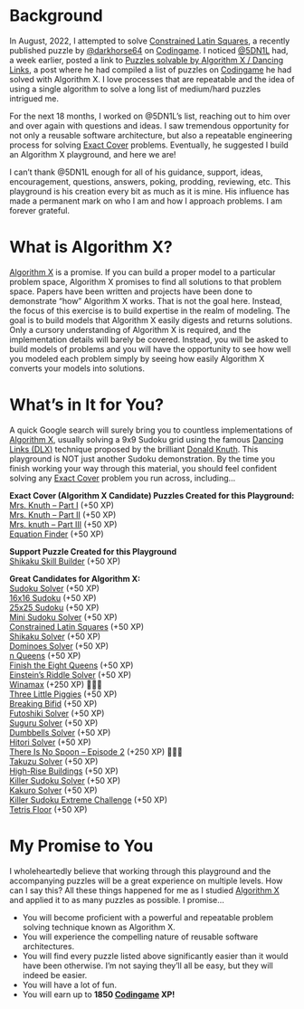 # Background

In August, 2022, I attempted to solve [Constrained Latin Squares]( https://www.codingame.com/training/medium/constrained-latin-squares), a recently published puzzle by [@darkhorse64]( https://www.codingame.com/profile/c9ebe76a83b33730956eda0534d6cad86053292) on [Codingame](www.codingame.com). I noticed [@5DN1L]( https://www.codingame.com/profile/bbb8f47ea4601179303c20acdbf5fb6c1904782) had, a week earlier, posted a link to [Puzzles solvable by Algorithm X / Dancing Links](https://www.codingame.com/forum/t/puzzles-solvable-by-algorithm-x-dancing-links/196871), a post where he had compiled a list of puzzles on [Codingame](www.codingame.com) he had solved with Algorithm X. I love processes that are repeatable and the idea of using a single algorithm to solve a long list of medium/hard puzzles intrigued me.

For the next 18 months, I worked on @5DN1L’s list, reaching out to him over and over again with questions and ideas. I saw tremendous opportunity for not only a reusable software architecture, but also a repeatable engineering process for solving [Exact Cover]( https://en.wikipedia.org/wiki/Exact_cover) problems. Eventually, he suggested I build an Algorithm X playground, and here we are!

I can’t thank @5DN1L enough for all of his guidance, support, ideas, encouragement, questions, answers, poking, prodding, reviewing, etc. This playground is his creation every bit as much as it is mine. His influence has made a permanent mark on who I am and how I approach problems. I am forever grateful.

# What is Algorithm X?

[Algorithm X]( https://en.wikipedia.org/wiki/Knuth%27s_Algorithm_X) is a promise. If you can build a proper model to a particular problem space, Algorithm X promises to find all solutions to that problem space. Papers have been written and projects have been done to demonstrate “how” Algorithm X works. That is not the goal here. Instead, the focus of this exercise is to build expertise in the realm of modeling. The goal is to build models that Algorithm X easily digests and returns solutions. Only a cursory understanding of Algorithm X is required, and the implementation details will barely be covered. Instead, you will be asked to build models of problems and you will have the opportunity to see how well you modeled each problem simply by seeing how easily Algorithm X converts your models into solutions.

# What’s in It for You?

A quick Google search will surely bring you to countless implementations of [Algorithm X]( https://en.wikipedia.org/wiki/Knuth%27s_Algorithm_X), usually solving a 9x9 Sudoku grid using the famous [Dancing Links (DLX)]( https://en.wikipedia.org/wiki/Dancing_Links) technique proposed by the brilliant [Donald Knuth]( https://www-cs-faculty.stanford.edu/~knuth/). This playground is NOT just another Sudoku demonstration. By the time you finish working your way through this material, you should feel confident solving any [Exact Cover]( https://en.wikipedia.org/wiki/Exact_cover) problem you run across, including…

__Exact Cover (Algorithm X Candidate) Puzzles Created for this Playground:__
<BR>[Mrs. Knuth – Part I]( https://www.codingame.com) (+50 XP)
<BR>[Mrs. Knuth – Part II]( https://www.codingame.com) (+50 XP)
<BR>[Mrs. knuth – Part III]( https://www.codingame.com) (+50 XP)
<BR>[Equation Finder]( https://www.codingame.com) (+50 XP)

__Support Puzzle Created for this Playground__
<BR>[Shikaku Skill Builder](https://www.codingame.com) (+50 XP)

__Great Candidates for Algorithm X:__
<BR>[Sudoku Solver](https://www.codingame.com/training/medium/sudoku-solver) (+50 XP)
<BR>[16x16 Sudoku]( https://www.codingame.com/training/medium/16x16-sudoku) (+50 XP)
<BR>[25x25 Sudoku](https://www.codingame.com/training/expert/25x25-sudoku) (+50 XP)
<BR>[Mini Sudoku Solver]( https://www.codingame.com/training/hard/mini-sudoku-solver) (+50 XP)
<BR>[Constrained Latin Squares]( https://www.codingame.com/training/medium/constrained-latin-squares) (+50 XP)
<BR>[Shikaku Solver](https://www.codingame.com/training/medium/shikaku-solver) (+50 XP)
<BR>[Dominoes Solver](https://www.codingame.com/training/hard/dominoes-solver) (+50 XP)
<BR>[n Queens](https://www.codingame.com/training/hard/n-queens) (+50 XP)
<BR>[Finish the Eight Queens](https://www.codingame.com/training/medium/finish-the-eight-queens) (+50 XP)
<BR>[Einstein’s Riddle Solver](https://www.codingame.com/training/hard/einsteins-riddle-solver) (+50 XP)
<BR>[Winamax]( https://www.codingame.com/training/hard/winamax-sponsored-contest) (+250 XP) 🚀🚀🚀
<BR>[Three Little Piggies]( https://www.codingame.com/training/hard/three-little-piggies) (+50 XP)
<BR>[Breaking Bifid](https://www.codingame.com/training/hard/breaking-bifid) (+50 XP)
<BR>[Futoshiki Solver](https://www.codingame.com/training/medium/futoshiki-solver) (+50 XP)
<BR>[Suguru Solver](https://www.codingame.com/training/medium/suguru-solver) (+50 XP)
<BR>[Dumbbells Solver](https://www.codingame.com/training/hard/dumbbells-solver) (+50 XP)
<BR>[Hitori Solver](https://www.codingame.com/training/hard/hitori-solver) (+50 XP)
<BR>[There Is No Spoon – Episode 2](https://www.codingame.com/training/hard/there-is-no-spoon-episode-2) (+250 XP) 🚀🚀🚀
<BR>[Takuzu Solver](https://www.codingame.com/training/hard/takuzu-solver) (+50 XP)
<BR>[High-Rise Buildings](https://www.codingame.com/training/expert/high-rise-buildings) (+50 XP)
<BR>[Killer Sudoku Solver](https://www.codingame.com/training/medium/killer-sudoku-solver) (+50 XP)
<BR>[Kakuro Solver](https://www.codingame.com/training/hard/kakuro-solver) (+50 XP)
<BR>[Killer Sudoku Extreme Challenge](https://www.codingame.com/training/hard/killer-sudoku-extreme-challenge) (+50 XP)
<BR>[Tetris Floor](https://www.codingame.com/training/hard/tetris-floor) (+50 XP)

# My Promise to You

I wholeheartedly believe that working through this playground and the accompanying puzzles will be a great experience on multiple levels. How can I say this? All these things happened for me as I studied [Algorithm X]( https://en.wikipedia.org/wiki/Knuth%27s_Algorithm_X) and applied it to as many puzzles as possible. I promise…

* You will become proficient with a powerful and repeatable problem solving technique known as Algorithm X.
* You will experience the compelling nature of reusable software architectures.
* You will find every puzzle listed above significantly easier than it would have been otherwise. I’m not saying they’ll all be easy, but they will indeed be easier.
* You will have a lot of fun.
* You will earn up to __1850 [Codingame](https://www.codingame.com) XP!__
